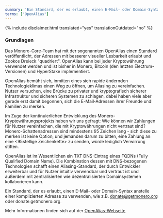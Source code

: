 ```yaml
---
summary: 'Ein Standard, der es erlaubt, einen E-Mail- oder Domain-Syntax anstelle einer komplizierten Adresse zu verwenden, wie z.B. donate@getmonero.org oder donate.getmonero.org'
terms: ["OpenAlias"]
---
```


{% include disclaimer.html translated="yes" translationOutdated="no" %}

### Grundlagen

Das Monero-Core-Team hat mit der sogenannten OpenAlias einen Standard
veröffentlicht, der Adressen mit besserer visueller Lesbarkeit erlaubt und
Zookos Dreieck "quadriert". OpenAlias kann bei jeder Kryptowährung verwendet
werden und ist bisher in Monero, Bitcoin (den letzten Electrum-Versionen)
und HyperStake implementiert.

OpenAlias bemüht sich, inmitten eines sich rapide ändernden
Technologieklimas einen Weg zu öffnen, um Aliasing zu vereinfachen. Nutzer
versuchen, eine Brücke zu privater und kryptografisch sicherer Infrastruktur
und sicheren Systemen zu schlagen, dabei haben viele aber gerade erst damit
begonnen, sich die E-Mail-Adressen ihrer Freunde und Familien zu merken.

Im Zuge der kontinuierlichen Entwicklung des Monero-Kryptowährungsprojekts haben wir uns gefragt: Wie können wir Zahlungen für Nutzer vereinfachen, die mit Kryptowährungen nicht vertraut sind? Monero-Schattenadressen sind mindestens 95 Zeichen lang - sich diese zu merken ist keine Option, und jemanden darum zu bitten, eine Zahlung an eine <95stellige Zeichenkette> zu senden, würde lediglich Verwirrung stiften.

OpenAlias ist im Wesentlichen ein TXT DNS-Eintrag eines FQDNs (Fully
Qualified Domain Name). Die Kombination dessen mit DNS-bezogenen
Technologien schafft einen Aliasing-Standard, der durch Entwickler
erweiterbar und für Nutzer intuitiv verwendbar und vertraut ist und außerdem
mit zentralisierten wie dezentralisierten Domainsystemen kollaborieren kann.

Ein Standard, der es erlaubt, einen E-Mail- oder Domain-Syntax anstelle
einer komplizierten Adresse zu verwenden, wie z.B. donate@getmonero.org oder
donate.getmonero.org.

Mehr Informationen finden sich auf der
[OpenAlias-Webseite](https://openalias.org).
